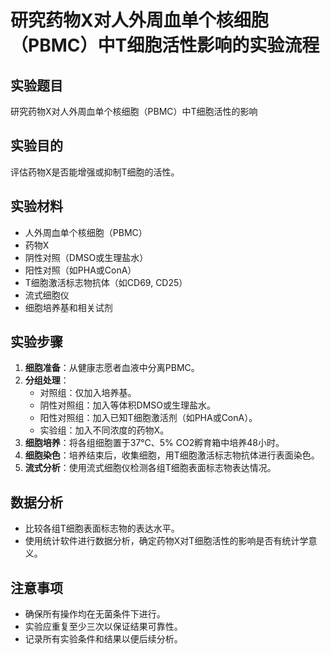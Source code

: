 # 研究药物X对人外周血单个核细胞（PBMC）中T细胞活性影响的实验流程

## 实验题目
研究药物X对人外周血单个核细胞（PBMC）中T细胞活性的影响

## 实验目的
评估药物X是否能增强或抑制T细胞的活性。

## 实验材料
- 人外周血单个核细胞（PBMC）
- 药物X
- 阴性对照（DMSO或生理盐水）
- 阳性对照（如PHA或ConA）
- T细胞激活标志物抗体（如CD69, CD25）
- 流式细胞仪
- 细胞培养基和相关试剂

## 实验步骤
1. **细胞准备**：从健康志愿者血液中分离PBMC。
2. **分组处理**：
   - 对照组：仅加入培养基。
   - 阴性对照组：加入等体积DMSO或生理盐水。
   - 阳性对照组：加入已知T细胞激活剂（如PHA或ConA）。
   - 实验组：加入不同浓度的药物X。
3. **细胞培养**：将各组细胞置于37℃、5% CO2孵育箱中培养48小时。
4. **细胞染色**：培养结束后，收集细胞，用T细胞激活标志物抗体进行表面染色。
5. **流式分析**：使用流式细胞仪检测各组T细胞表面标志物表达情况。

## 数据分析
- 比较各组T细胞表面标志物的表达水平。
- 使用统计软件进行数据分析，确定药物X对T细胞活性的影响是否有统计学意义。

## 注意事项
- 确保所有操作均在无菌条件下进行。
- 实验应重复至少三次以保证结果可靠性。
- 记录所有实验条件和结果以便后续分析。